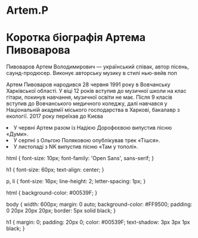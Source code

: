 # Artem.P
<html>
  <head>
    <meta charset="utf-8">
    <title>Артем Пивоваров</title>
  </head>
  <body>
    <h1>Коротка біографія Артема Пивоварова</h1>
    <p>Пивоваров Артем Володимирович — український співак, автор пісень, саунд-продюсер. Виконує авторську музику в стилі нью-вейв поп</p>
  <p>Артем Пивоваров народився 28 червня 1991 року в Вовчанську Харківської області. У віці 12 років вступив до музичної школи на клас гітари, покинув навчання, музичної освіти не має. Після 9 класів вступив до Вовчанського медичного коледжу, далі навчався у Національній академії міського господарства в Харкові, бакалавр з екології. 2017 року переїхав до Києва</p>
  <p><li>У червні Артем разом із Надією Дорофєєвою випустив пісню «Думи».</li>
    <li>У серпні з Ольгою Поляковою опублікував трек «Тішся».</li>
   <li> У листопаді з NK випустив пісню «Там у тополі».</li></p>
</body>
</html>


html {
    font-size: 10px;
    font-family: 'Open Sans', sans-serif;
  }
  
  
  h1 {
    font-size: 60px;
    text-align: center;
  }
  
  p, li {
    font-size: 16px;
    line-height: 2;
    letter-spacing: 1px;
  }
  
  
  html {
    background-color: #00539F;
  }
  
  body {
    width: 600px;
    margin: 0 auto;
    background-color: #FF9500;
    padding: 0 20px 20px 20px;
    border: 5px solid black;
  }
  
  h1 {
    margin: 0;
    padding: 20px 0;
    color: #00539F;
    text-shadow: 3px 3px 1px black;
  }
  
